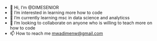 - 👋 Hi, I’m @DIMESENIOR
- 👀 I’m interested in learning more how to code
- 🌱 I’m currently learning msc in data science and analyticss
- 💞️ I’m looking to collaborate on anyone who is willing to teach more on how to code
- 📫 How to reach me mwadimenw@gmail.com

<!---
DIMESENIOR/DIMESENIOR is a ✨ special ✨ repository because its `README.md` (this file) appears on your GitHub profile.
You can click the Preview link to take a look at your changes.
--->
